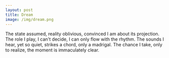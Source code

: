 ```yaml
---
layout: post
title: Dream
image: /img/dream.png
---
```


The state assumed, reality oblivious, convinced I am about its
projection. The role I play, I can't decide, I can only flow with the
rhythm. The sounds I hear, yet so quiet, strikes a chord, only a
madrigal. The chance I take, only to realize, the moment is
immaculately clear.